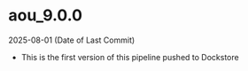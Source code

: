 # aou_9.0.0
2025-08-01 (Date of Last Commit)

* This is the first version of this pipeline pushed to Dockstore